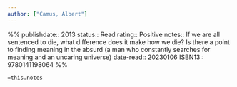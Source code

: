 ```yaml
---
author: ["Camus, Albert"]
---
```

%%
publishdate:: 2013
status:: Read
rating::  Positive
notes::  If we are all sentenced to die, what difference does it make how we die? Is there a point to finding meaning in the absurd (a man who constantly searches for meaning and an uncaring universe)
date-read::  20230106
ISBN13:: 9780141198064
%%

`=this.notes`